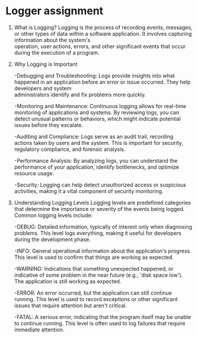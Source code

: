 # Logger assignment
1. What is Logging?
Logging is the process of recording events, messages, or other types of data within a software application. It involves capturing information about the system's     
operation, user actions, errors, and other significant events that occur during the execution of a program. 

2. Why Logging is Important

    -Debugging and Troubleshooting: Logs provide insights into what happened in an application before an error or issue occurred. They help developers and system     
     administrators identify and fix problems more quickly.
    
    -Monitoring and Maintenance: Continuous logging allows for real-time monitoring of applications and systems. By reviewing logs, you can detect unusual patterns or 
     behaviors, which might indicate potential issues before they escalate.
    
    -Auditing and Compliance: Logs serve as an audit trail, recording actions taken by users and the system. This is important for security, regulatory compliance, 
     and forensic analysis.
    
    -Performance Analysis: By analyzing logs, you can understand the performance of your application, identify bottlenecks, and optimize resource usage.
    
    -Security: Logging can help detect unauthorized access or suspicious activities, making it a vital component of security monitoring.

3. Understanding Logging Levels
    Logging levels are predefined categories that determine the importance or severity of the events being logged. Common logging levels include:
    
    -DEBUG: Detailed information, typically of interest only when diagnosing problems. This level logs everything, making it useful for developers during the 
     development phase.
    
    -INFO: General operational information about the application's progress. This level is used to confirm that things are working as expected.
    
    -WARNING: Indications that something unexpected happened, or indicative of some problem in the near future (e.g., 'disk space low'). The application is still 
     working as expected.
  
    -ERROR: An error occurred, but the application can still continue running. This level is used to record exceptions or other significant issues that require 
     attention but aren't critical.
    
    -FATAL: A serious error, indicating that the program itself may be unable to continue running. This level is often used to log failures that require immediate 
     attention.
